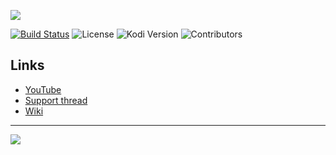 
![](https://github.com/anxdpanic/plugin.video.youtube/raw/master/resources/media/icon.png)

[![Build Status](https://img.shields.io/endpoint.svg?url=https%3A%2F%2Factions-badge.atrox.dev%2Fanxdpanic%2Fplugin.video.youtube%2Fbadge&logo=none)](https://actions-badge.atrox.dev/anxdpanic/plugin.video.youtube/goto)
![License](https://img.shields.io/badge/license-GPL--2.0--only-success.svg)
![Kodi Version](https://img.shields.io/badge/kodi-nexus%2B-success.svg)
![Contributors](https://img.shields.io/github/contributors/anxdpanic/plugin.video.youtube.svg)

## Links

* [YouTube](http://www.youtube.com)
* [Support thread](https://ytaddon.page.link/forum)
* [Wiki](https://github.com/anxdpanic/plugin.video.youtube/wiki)

---

![](https://i.imgur.com/fzPmDDJ.gif)
